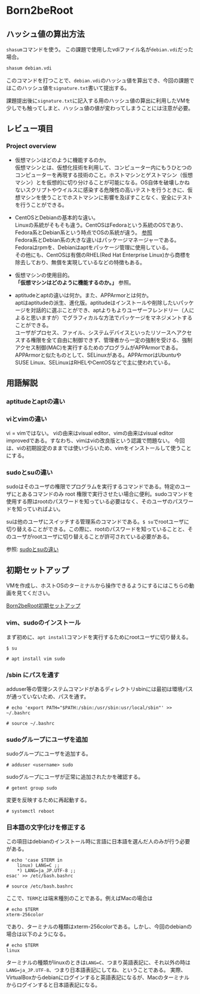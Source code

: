 # Born2beRoot

## ハッシュ値の算出方法

`shasum`コマンドを使う。
この課題で使用したvdiファイル名が`debian.vdi`だった場合。

```bash
shasum debian.vdi
```

このコマンドを打つことで、`debian.vdi`のハッシュ値を算出でき、今回の課題ではこのハッシュ値を`signature.txt`書いて提出する。

課題提出後に`signature.txt`に記入する用のハッシュ値の算出に利用したVMを少しでも触ってしまと、ハッシュ値の値が変わってしまうことには注意が必要。

## レビュー項目

### Project overview

- 仮想マシンはどのように機能するのか。</br>
  仮想マシンとは、仮想化技術を利用して、コンピューター内にもうひとつのコンピューターを再現する技術のこと。ホストマシンとゲストマシン（仮想マシン）とを仮想的に切り分けることが可能になる。OS自体を破壊しかねないスクリプトやウイルスに感染する危険性の高いテストを行うときに、仮想マシンを使うことでホストマシンに影響を及ぼすことなく、安全にテストを行うことができる。

- CentOSとDebianの基本的な違い。</br>
  Linuxの系統がそもそも違う。CentOSはFedoraという系統のOSであり、 Fedora系とDebian系という時点でOSの系統が違う。
  [参照](https://gigazine.net/news/20060827_linux_distributions)</br>
  Fedora系とDebian系の大きな違いはパッケージマネージャーである。Fedoraはrpmを、Debianはaptをパッケージ管理に使用している。</br>
  その他にも、CentOSは有償のRHEL(Red Hat Enterprise Linux)から商標を除去しており、無償を実現しているなどの特徴もある。

- 仮想マシンの使用目的。</br>
  **「仮想マシンはどのように機能するのか。」** 参照。

- aptitudeとaptの違いは何か。また、APPArmorとは何か。</br>
  aptはaptitudeの派生、進化版。aptitudeはインストールや削除したいパッケージを対話的に選ぶことができ、aptよりもよりユーザーフレンドリー（人によると思いますが）でグラフィカルな方法でパッケージをマネジメントすることができる。</br>
  ユーザがプロセス、ファイル、システムデバイスといったリソースへアクセスする権限を全て自由に制御できず、管理者から一定の強制を受ける、強制アクセス制御(MAC)を実行するためのプログラムがAPPArmorである。</br>
  APPArmorと似たものとして、SELinuxがある。APPArmorはUbuntuやSUSE Linux、SELinuxはRHELやCentOSなどで主に使われている。

## 用語解説

### aptitudeとaptの違い

### viとvimの違い

vi = vimではない。
viの由来はvisual editor、vimの由来はvisual editor improvedである。すなわち、vimはviの改良版という認識で問題ない。
今回は、viの初期設定のままでは使いづらいため、vimをインストールして使うことにする。

### sudoとsuの違い

sudoはそのユーザの権限でプログラムを実行するコマンドである。特定のユーザにとあるコマンドのみ root 権限で実行させたい場合に便利。sudoコマンドを使用する際はrootのパスワードを知っている必要はなく、そのユーザのパスワードを知っていればよい。

suは他のユーザにスイッチする管理系のコマンドである。`$ su`でrootユーザに切り替えることができる。この際に、rootのパスワードを知っていることと、そのユーザがrootユーザに切り替えることが許可されている必要がある。

参照: [sudoとsuの違い](http://tooljp.com/windows/chigai/html/Linux/sudo-su-chigai.html)

## 初期セットアップ

VMを作成し、ホストOSのターミナルから操作できるようにするにはこちらの動画を見てください。

[Born2beRoot初期セットアップ](B2B_setup.mp4)

### vim、sudoのインストール

まず初めに、`apt install`コマンドを実行するためにrootユーザに切り替える。

```terminal
$ su

# apt install vim sudo
```

### /sbin にパスを通す

adduser等の管理システムコマンドがあるディレクトリsbinには最初は環境パスが通っていないため、パスを通す。

```terminal
# echo 'export PATH="$PATH:/sbin:/usr/sbin:usr/local/sbin"' >> ~/.bashrc

# source ~/.bashrc
```

### sudoグループにユーザを追加

sudoグループにユーザを追加する。

```terminal
# adduser <username> sudo
```

sudoグループにユーザが正常に追加されたかを確認する。

```terminal
# getent group sudo
```

変更を反映するために再起動する。

```terminal
# systemctl reboot
```

### 日本語の文字化けを修正する

この項目はdebianのインストール時に言語に日本語を選んだ人のみが行う必要がある。

```terminal
# echo 'case $TERM in
    linux) LANG=C ;;
    *) LANG=ja_JP.UTF-8 ;;
esac' >> /etc/bash.bashrc

# source /etc/bash.bashrc
```

ここで、`TERM`とは端末種別のことである。例えばMacの場合は

```terminal
# echo $TERM
xterm-256color
```

であり、ターミナルの種類はxterm-256colorである。しかし、今回のdebianの場合は以下のようになる。

```terminal
# echo $TERM
linux
```

ターミナルの種類がlinuxのときは`LANG=C`、つまり英語表記に、それ以外の時は`LANG=ja_JP.UTF-8`、つまり日本語表記にしてね、ということである。
実際、VirtualBoxからdebianにログインすると英語表記になるが、Macのターミナルからログインすると日本語表記になる。
